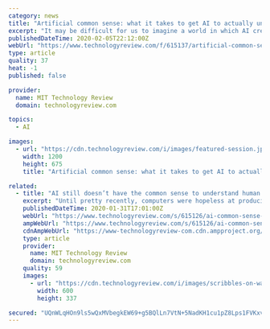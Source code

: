 ```yaml
---
category: news
title: "Artificial common sense: what it takes to get AI to actually understand"
excerpt: "It may be difficult for us to imagine a world in which AI creates architectural drawings or controls robotics to perform medical surgeries. However, it was once unfathomable that a computer could beat a human at chess or drive a car autonomously. How far away are we from artificial general intelligence, and what obstacles must be overcome ..."
publishedDateTime: 2020-02-05T22:12:00Z
webUrl: "https://www.technologyreview.com/f/615137/artificial-common-sense-what-it-takes-to-get-ai-to-actually-understand/"
type: article
quality: 37
heat: -1
published: false

provider:
  name: MIT Technology Review
  domain: technologyreview.com

topics:
  - AI

images:
  - url: "https://cdn.technologyreview.com/i/images/featured-session.jpg?sw=1200&cx=0&cy=0&cw=1920&ch=1080"
    width: 1200
    height: 675
    title: "Artificial common sense: what it takes to get AI to actually understand"

related:
  - title: "AI still doesn’t have the common sense to understand human language"
    excerpt: "Until pretty recently, computers were hopeless at producing sentences that actually made sense. But the field of natural-language processing (NLP) has taken huge strides, and machines can now generate convincing passages with the push of a button. These advances have been driven by deep-learning techniques, which pick out statistical patterns ..."
    publishedDateTime: 2020-01-31T17:01:00Z
    webUrl: "https://www.technologyreview.com/s/615126/ai-common-sense-reads-human-language-ai2/"
    ampWebUrl: "https://www.technologyreview.com/s/615126/ai-common-sense-reads-human-language-ai2/amp/"
    cdnAmpWebUrl: "https://www-technologyreview-com.cdn.ampproject.org/c/s/www.technologyreview.com/s/615126/ai-common-sense-reads-human-language-ai2/amp/"
    type: article
    provider:
      name: MIT Technology Review
      domain: technologyreview.com
    quality: 59
    images:
      - url: "https://cdn.technologyreview.com/i/images/scribbles-on-wall-1309899-web.jpg?sw=600&cx=0&cy=87&cw=3000&ch=1688"
        width: 600
        height: 337

secured: "UQnWLqHOn9ls5wQxMVbegkEW69+g5BQlLn7VtN+5NadKH1cu1pZ8Lps1FVKxvYXbIQItyjhEgRPZ7i5p6pxKVB2dK9Coe8QDqmExd95tDlP7cBaeE5RPyHRe+Nf8cv9x24v9e87LvtEbr8ktvDF/WZ9a3f8mfb6fSe8Hr1nOIELb4HNtpD725GVjUnSOxyReyEshqS9TAbkpyheuGn9ote+3RLsfuJEIwswO+jTClwUyxXBnw2iPqV2480Na8lK6nyjGq04Y7syZ1m/2NhwqXeniHZR+gVVe1hstVG9gbX1argdKfToiQS4p+ueWPKZo;2/bejxCqT5jxGoNvwC96qg=="
---
```


